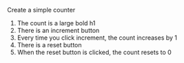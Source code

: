 Create a simple counter

1. The count is a large bold h1
2. There is an increment button
3. Every time you click increment, the count increases by 1
4. There is a reset button
5. When the reset button is clicked, the count resets to 0

